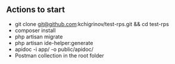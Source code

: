 ## Actions to start

- git clone git@github.com:kchigrinov/test-rps.git && cd test-rps
- composer install
- php artisan migrate
- php artisan ide-helper:generate
- apidoc -i app/ -o public/apidoc/
- Postman collection in the root folder
